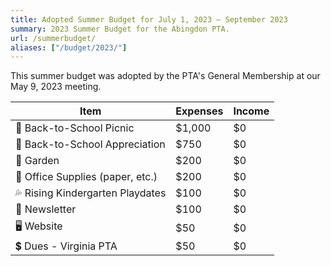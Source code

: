 ```yaml
---
title: Adopted Summer Budget for July 1, 2023 — September 2023
summary: 2023 Summer Budget for the Abingdon PTA.
url: /summerbudget/
aliases: ["/budget/2023/"]
---
```


This summer budget was adopted by the PTA's General Membership at our May 9, 2023 meeting.

| Item                             | Expenses  | Income |
| -------------------------------- | ------ | -- |
| 👋 Back-to-School Picnic         | $1,000 | $0 |
| 🙏 Back-to-School Appreciation   | $750   | $0 |
| 🍅 Garden                        | $200   | $0 |
| 📝 Office Supplies (paper, etc.) | $200   | $0 |
| 💦 Rising Kindergarten Playdates | $100   | $0 |
| 📰 Newsletter                    | $100   | $0 |
| 🖥️ Website                       | $50    | $0 |
| 💲 Dues - Virginia PTA           | $50    | $0 |
